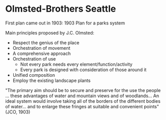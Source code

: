 # Olmsted-Brothers Seattle
First plan came out in 1903: 1903 Plan for a parks system

Main principles proposed by J.C. Olmsted:
- Respect the genius of the place
- Orchestration of movement
- A comprehensive approach
- Orchestration of use
	- Not every park needs every element/function/activity
	- Every park is designed with consideration of those around it
- Unified composition
- Employ the existing landscape plants


"The primary aim should be to secure and preserve for the use the people ... these advantages of water and mountain views and of woodlands... An ideal system would involve taking all of the borders of the different bodies of water... and to enlarge these fringes at suitable and convenient points" (JCO, 1903)